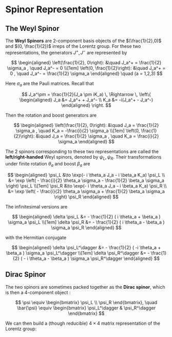 # Spinor Representation

## The Weyl Spinor

The **Weyl Spinors** are 2-component basis objects of the $(\frac{1}{2},0)$ and $(0, \frac{1}{2})$ irreps of the Lorentz group. For these two representations, the generators $J^+, J^-$ are represented by

$$
\begin{aligned}
    \left(\frac{1}{2}, 0\right): &\quad
    J_a^+ = \frac{1}{2} \sigma_a , \quad
    J_a^- = 0
    \\[1em]
    \left(0, \frac{1}{2}\right): &\quad
    J_a^+ = 0 , \quad
    J_a^- = \frac{1}{2} \sigma_a
\end{aligned} \quad
(a = 1,2,3)
$$

Here $\sigma_a$ are the Pauli matrices. Recall that

$$
J_a^\pm = \frac{1}{2}(J_a \pm iK_a)
\, \Rightarrow \, \left\{
\begin{aligned}
    J_a &= J_a^+ + J_a^-
    \\
    K_a &= -i(J_a^+ - J_a^-)
\end{aligned} \right.
$$

Then the rotation and boost generators are

$$
\begin{aligned}
    \left(\frac{1}{2}, 0\right): &\quad
    J_a = \frac{1}{2} \sigma_a , \quad
    K_a = -\frac{i}{2} \sigma_a
    \\[1em]
    \left(0, \frac{1}{2}\right): &\quad
    J_a = \frac{1}{2} \sigma_a , \quad
    K_a = \frac{i}{2} \sigma_a
\end{aligned}
$$

The 2 spinors corresponding to these two representations are called the **left/right-handed** Weyl spinors, denoted by $\psi_L, \psi_R$. Their transformations under finite rotation $\theta_a$ and boost $\beta_a$ are

$$
\begin{aligned}
    \psi_L &\to \exp(- i \theta_a J_a - i \beta_a K_a) \psi_L
    \\ &= \exp \left(
        - \frac{i}{2} \theta_a \sigma_a 
        - \frac{1}{2} \beta_a \sigma_a
    \right) \psi_L
    \\[1em]
    \psi_R &\to \exp(- i \theta_a J_a - i \beta_a K_a) \psi_R
    \\ &= \exp \left(
        - \frac{i}{2} \theta_a \sigma_a 
        + \frac{1}{2} \beta_a \sigma_a
    \right) \psi_R    
\end{aligned}
$$

The infinitesimal versions are

$$
\begin{aligned}
    \delta \psi_L &= - \frac{1}{2} (
        i \theta_a + \beta_a 
    ) \sigma_a \psi_L
    \\[1em]
    \delta \psi_R &= - \frac{1}{2} (
        i \theta_a - \beta_a 
    ) \sigma_a \psi_R
\end{aligned}
$$

with the Hermitian conjugate

$$
\begin{aligned}
    \delta \psi_L^\dagger &= - \frac{1}{2} (
        -i \theta_a + \beta_a 
    ) \sigma_a \psi_L^\dagger
    \\[1em]
    \delta \psi_R^\dagger &= - \frac{1}{2} (
        - i \theta_a - \beta_a 
    ) \sigma_a \psi_R^\dagger
\end{aligned}
$$

## Dirac Spinor

The two spinors are sometimes packed together as the **Dirac spinor**, which is then a 4-component object :

$$
\psi \equiv \begin{bmatrix}
    \psi_L \\ \psi_R
\end{bmatrix}, \quad
\bar{\psi} \equiv \begin{bmatrix}
    \psi_L^\dagger & \psi_R^\dagger
\end{bmatrix}
$$

We can then build a (though reducible) $4 \times 4$ matrix representation of the Lorentz group: 
